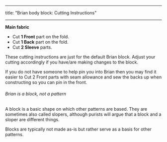 ***

title: "Brian body block: Cutting Instructions"

***

**Main fabric**

- Cut **1 Front** part on the fold.
- Cut **1 Back** part on the fold.
- Cut **2 Sleeve** parts.

These cutting instructions are just for the default Brian block. Adjust your cutting accordingly if you have/are making changes to the block.

<Tip>

If you do not have someone to help pin you into Brian then you may find it easier to Cut 2 Front parts with seam allowance and sew the backs up when constructing so you can pin in the front.

</Tip>

<Note>

###### Brian is a block, not a pattern

A block is a basic shape on which other patterns are based.
They are sometimes also called slopers, although purists will argue that a block and a sloper are different things.

Blocks are typically not made as-is but rather serve as a basis for other patterns.

</Note>
